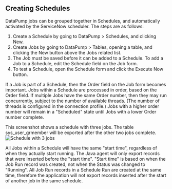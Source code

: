 ## Creating Schedules
DataPump jobs can be grouped together in Schedules, and automatically activated by the ServiceNow scheduler. 
The steps are as follows:

1. Create a Schedule by going to DataPump > Schedules, and clicking New.
2. Create Jobs by going to DataPump > Tables, opening a table, and clicking the New button above the Jobs related list.
3. The Job must be saved before it can be added to a Schedule. To add a Job to a Schedule, edit the Schedule field on the Job form.
4. To test a Schedule, open the Schedule form and click the Execute Now button.

If a Job is part of a Schedule, then the Order field on the Job form becomes important. 
Jobs within a Schedule are processed in order, based on the Order field. 
If multiple Jobs have the same Order number, then they may run concurrently, 
subject to the number of available threads. 
(The number of threads is configured in the connection profile.) 
Jobs with a higher order number will remain in a "Scheduled" state until Jobs with a lower Order number complete. 

This screenshot shows a schedule with three jobs. 
The table sys_user_grmember will be exported after the other two jobs complete.
![Schedule with 3 jobs](/images/2021-04-25-schedule-with-3-jobs.jpeg)

All Jobs within a Schedule will have the same "start time", regardless of when they actually start running. 
The Java agent will only export records that were inserted before the "start time". 
"Start time" is based on when the Job Run record was created, not when the Status was changed to "Running". 
All Job Run records in a Schedule Run are created at the same time, 
therefore the application will not export records inserted after the start of another job in the same schedule.